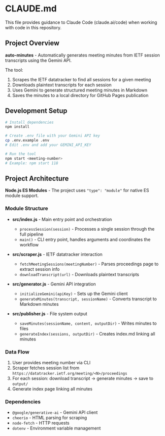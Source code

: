 # CLAUDE.md

This file provides guidance to Claude Code (claude.ai/code) when working with code in this repository.

## Project Overview

**auto-minutes** - Automatically generates meeting minutes from IETF session transcripts using the Gemini API.

The tool:
1. Scrapes the IETF datatracker to find all sessions for a given meeting
2. Downloads plaintext transcripts for each session
3. Uses Gemini to generate structured meeting minutes in Markdown
4. Saves the minutes to a local directory for GitHub Pages publication

## Development Setup

```bash
# Install dependencies
npm install

# Create .env file with your Gemini API key
cp .env.example .env
# Edit .env and add your GEMINI_API_KEY

# Run the tool
npm start <meeting-number>
# Example: npm start 118
```

## Project Architecture

**Node.js ES Modules** - The project uses `"type": "module"` for native ES module support.

### Module Structure

- **src/index.js** - Main entry point and orchestration
  - `processSession(session)` - Processes a single session through the full pipeline
  - `main()` - CLI entry point, handles arguments and coordinates the workflow

- **src/scraper.js** - IETF datatracker interaction
  - `fetchMeetingSessions(meetingNumber)` - Parses proceedings page to extract session info
  - `downloadTranscript(url)` - Downloads plaintext transcripts

- **src/generator.js** - Gemini API integration
  - `initializeGemini(apiKey)` - Sets up the Gemini client
  - `generateMinutes(transcript, sessionName)` - Converts transcript to Markdown minutes

- **src/publisher.js** - File system output
  - `saveMinutes(sessionName, content, outputDir)` - Writes minutes to files
  - `generateIndex(sessions, outputDir)` - Creates index.md linking all minutes

### Data Flow

1. User provides meeting number via CLI
2. Scraper fetches session list from `https://datatracker.ietf.org/meeting/<N>/proceedings`
3. For each session: download transcript → generate minutes → save to `output/`
4. Generate index page linking all minutes

### Dependencies

- `@google/generative-ai` - Gemini API client
- `cheerio` - HTML parsing for scraping
- `node-fetch` - HTTP requests
- `dotenv` - Environment variable management
